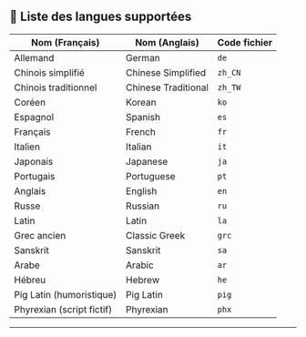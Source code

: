## 📘 Liste des langues supportées

| Nom (Français)         | Nom (Anglais)         | Code fichier |
|------------------------|------------------------|--------------|
| Allemand               | German                 | `de`         |
| Chinois simplifié      | Chinese Simplified     | `zh_CN`      |
| Chinois traditionnel   | Chinese Traditional    | `zh_TW`      |
| Coréen                 | Korean                 | `ko`         |
| Espagnol               | Spanish                | `es`         |
| Français               | French                 | `fr`         |
| Italien                | Italian                | `it`         |
| Japonais               | Japanese               | `ja`         |
| Portugais              | Portuguese             | `pt`         |
| Anglais                | English                | `en`         |
| Russe                  | Russian                | `ru`         |
| Latin                  | Latin                  | `la`         |
| Grec ancien            | Classic Greek          | `grc`        |
| Sanskrit               | Sanskrit               | `sa`         |
| Arabe                  | Arabic                 | `ar`         |
| Hébreu                 | Hebrew                 | `he`         |
| Pig Latin (humoristique) | Pig Latin            | `pig`        |
| Phyrexian (script fictif) | Phyrexian           | `phx`        |

---